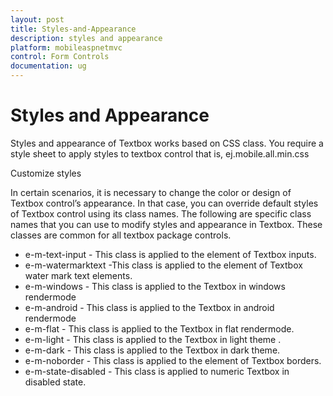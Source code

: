 ```yaml
---
layout: post
title: Styles-and-Appearance
description: styles and appearance
platform: mobileaspnetmvc
control: Form Controls
documentation: ug
---
```


# Styles and Appearance

Styles and appearance of Textbox works based on CSS class. You require a style sheet to apply styles to textbox control that is, ej.mobile.all.min.css

Customize styles

In certain scenarios, it is necessary to change the color or design of Textbox control’s appearance. In that case, you can override default styles of Textbox control using its class names. The following are specific class names that you can use to modify styles and appearance in Textbox. These classes are common for all textbox package controls.

* e-m-text-input - This class is applied to the element of Textbox inputs.
* e-m-watermarktext -This class is applied to the element of Textbox water mark text elements.                     
* e-m-windows - This class is applied to the Textbox in windows rendermode                
* e-m-android - This class is applied to the Textbox in android rendermode
* e-m-flat - This class is applied to the Textbox in flat rendermode. 
* e-m-light - This class is applied to the Textbox in light  theme .           
* e-m-dark - This class is applied to the Textbox in dark theme.                
* e-m-noborder - This class is applied to the element of Textbox borders.
* e-m-state-disabled - This class is applied to numeric Textbox in disabled state. 



